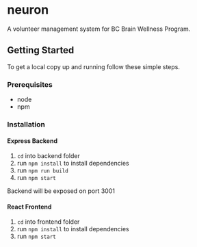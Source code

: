 # neuron
A volunteer management system for BC Brain Wellness Program.

<!-- GETTING STARTED -->
## Getting Started

To get a local copy up and running follow these simple steps.

### Prerequisites

* node
* npm

### Installation
#### Express Backend

1. `cd` into backend folder
2. run `npm install` to install dependencies
3. run `npm run build` 
4. run `npm start`

Backend will be exposed on port 3001

#### React Frontend

1. `cd` into frontend folder
2. run `npm install` to install dependencies
3. run `npm start`


